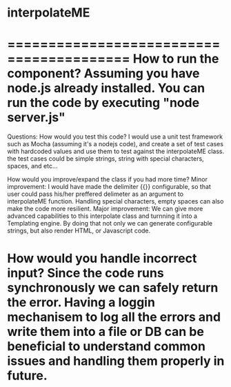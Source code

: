 # interpolateME
=========================================
How to run the component? 
Assuming you have node.js already installed. You can run the code by executing "node server.js"
=========================================
Questions: 
How would you test this code?
I would use a unit test framework such as Mocha (assuming it's a nodejs code), and create a set of test cases with hardcoded values and use them to test against the interpolateME class. the test cases could be simple strings, string with special characters, spaces, and etc...

How would you improve/expand the class if you had more time?
Minor improvement: I would have made the delimiter {{}} configurable, so that user could pass his/her preffered delimeter as an argument to interpolateME function. Handling special characters, empty spaces can also make the code more resilient.
Major improvement: We can give more advanced capabilities to this interpolate class and turnning it into a Templating engine. By doing that not only we can generate configurable strings, but also render HTML, or Javascript code.


How would you handle incorrect input?
Since the code runs synchronously we can safely return the error. Having a loggin mechanisem to log all the errors and write them into a file or DB can be beneficial to understand common issues and handling them properly in future. 
==========================================
